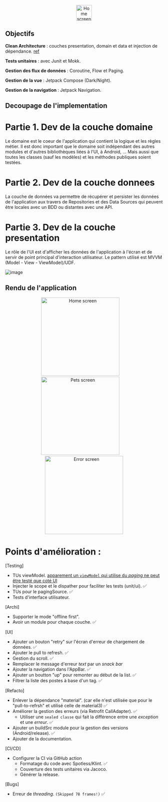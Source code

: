 <p align="center">
  <img src="https://github.com/selmanon/composeCleanArch/blob/master/screenshoots/ic_launcher.png" width="50" title="Home screen">
</p>

## Objectifs

**Clean Architecture** : couches presentation, domain et data et injection de
dépendance. [ref](https://fernandocejas.com/2018/05/07/architecting-android-reloaded/)

**Tests unitaires** : avec Junit et Mokk.

**Gestion des flux de données** : Coroutine, Flow et Paging.

**Gestion de la vue** : Jetpack Compose (Dark/Night).

**Gestion de la navigation** : Jetpack Navigation.

## Decoupage de l'implementation

# Partie 1. Dev de la couche domaine

Le domaine est le coeur de l'application qui contient la logique et les règles métier. Il est donc
important que le domaine soit indépendant des autres modules et d'autres bibliothèques liées à l'UI,
à Android, ... Mais aussi que toutes les classes (sauf les modèles) et les méthodes publiques soient
testées.

# Partie 2. Dev de la couche donnees

La couche de données va permettre de récupérer et persister les données de l'application aux travers
de Repositories et des Data Sources qui peuvent être locales avec un BDD ou distantes avec une API.

# Partie 3. Dev de la couche presentation

Le rôle de l'UI est d'afficher les données de l'application à l'écran et de servir de point
principal d'interaction utilisateur. Le pattern utilisé est MVVM (Model - View - ViewModel)/UDF.

![image](https://github.com/selmanon/composeCleanArch/assets/2206036/6d5d69e3-8a1b-4ff0-ac7d-ccd5e1df9fad)

## Rendu de l'application

<p align="center">
  <img src="https://github.com/selmanon/composeCleanArch/blob/master/screenshoots/home.png" width="250" title="Home screen">
  &nbsp; &nbsp; &nbsp; 
  <img src="https://github.com/selmanon/composeCleanArch/blob/master/screenshoots/post_screen.png" width="250" alt="Pets screen">
 &nbsp; &nbsp; &nbsp; 
  <img src="https://github.com/selmanon/composeCleanArch/blob/master/screenshoots/error.png" width="250" alt="Error screen">
</p>

# Points d'amélioration :

[Testing]

- TUs viewModel. [apparement un `viewModel` qui utilise du
  _paging_ ne peut être testé que coté UI](https://developer.android.com/topic/libraries/architecture/paging/test)
- Injecter le scope et le dispather pour faciliter les tests (unit/ui). ✅
- TUs pour le pagingSource. ✅
- Tests d'interface utilisateur.

[Archi]

- Supporter le mode "offline first".
- Avoir un module pour chaque couche. ✅

[UI]

- Ajouter un bouton "retry" sur l'écran d'erreur de chargement de données. ✅
- Ajouter le pull to refresh. ✅
- Gestion du scroll. ✅
- Remplacer le message d'erreur _text_ par un _snack bar_
- Ajouter la navigation dans l'AppBar. ✅
- Ajouter un boutton "up" pour remonter au début de la list. ✅
- Filtrer la liste des postes à base d'un tag. ✅

[Refacto]

- Enlever la dépendance "material". (car elle n'est utilisée que pour le "pull-to-refrsh" et utilisé celle de material3) ✅
- Améliorer la gestion des erreurs (via Retrofit CallAdapter). ✅
    - Utiliser une `sealed classe` qui fait la différence entre une _exception_ et une _erreur_. ✅
- Ajouter un buildSrc module pour la gestion des versions (Android/release). ✅
- Ajouter de la documentation.

[CI/CD]

- Configurer la CI via GitHub action
   - Formatage du code avec Spotless/Klint. ✅
   - Couverture des tests unitaires via Jacoco.
   - Générer la release.
 
[Bugs]
- Erreur de _threading_. <code>(Skipped 78 frames!)</code>  ✅

